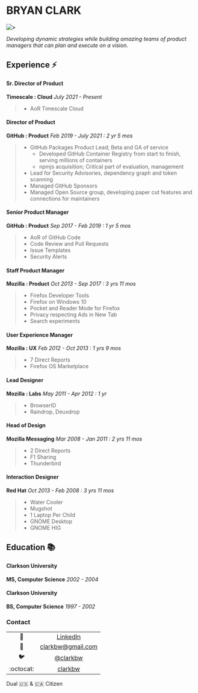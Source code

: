 # BRYAN CLARK

![»](https://user-images.githubusercontent.com/2134/28605762-42f16bf0-7188-11e7-847a-7d05b7cf97a4.png)

*Developing dynamic strategies while building amazing teams of product managers that can plan and execute on a vision.*

## Experience :zap:

#### Sr. Director of Product
**Timescale : Cloud**
*July 2021 - Present*
> * AoR Timescale Cloud

#### Director of Product
**GitHub : Product**
*Feb 2019 - July 2021 : 2 yr 5 mos*
> * GitHub Packages Product Lead; Beta and GA of service
>   * Developed GitHub Container Registry from start to finish, serving millions of containers
>   * npmjs acquisition; Critical part of evaluation, management
> * Lead for Security Advisories, dependency graph and token scanning
> * Managed GitHub Sponsors 
> * Managed Open Source group, developing paper cut features and connections for maintainers

#### Senior Product Manager
**GitHub : Product**
*Sep 2017 - Feb 2019 : 1 yr 5 mos*
> * AoR of GitHub Code
> * Code Review and Pull Requests
> * Issue Templates
> * Security Alerts

#### Staff Product Manager
**Mozilla : Product**
*Oct 2013 - Sep 2017 : 3 yrs 11 mos*
> * Firefox Developer Tools
> * Firefox on Windows 10
> * Pocket and Reader Mode for Firefox
> * Privacy respecting Ads in New Tab
> * Search experiments

#### User Experience Manager
**Mozilla : UX**
*Feb 2012 - Oct 2013 : 1 yrs 9 mos*
> * 7 Direct Reports
> * Firefox OS Marketplace

#### Lead Designer
**Mozilla : Labs**
*May 2011 - Apr 2012 : 1 yr*
> * BrowserID
> * Raindrop, Deuxdrop

#### Head of Design
**Mozilla Messaging**
*Mar 2008 - Jan 2011 : 2 yrs 11 mos*
> * 2 Direct Reports
> * F1 Sharing
> * Thunderbird

#### Interaction Designer
**Red Hat**
*Oct 2013 - Feb 2008 : 3 yrs 11 mos*
> * Water Cooler
> * Mugshot
> * 1 Laptop Per Child
> * GNOME Desktop
> * GNOME HIG

## Education :books:

#### Clarkson University
**MS, Computer Science**
*2002 - 2004*

#### Clarkson University
**BS, Computer Science**
*1997 - 2002*

### Contact

| | |
|:----:|:---:|
|:link: | [LinkedIn](https://www.linkedin.com/in/clarkbw/)|
|:incoming_envelope: | [clarkbw@gmail.com](mailto:clarkbw@gmail.com)|
|:bird: | [@clarkbw](https://twitter.com/clarkbw)|
|:octocat: | [clarkbw](https://github.com/clarkbw/)|

Dual :us: & :canada: Citizen
